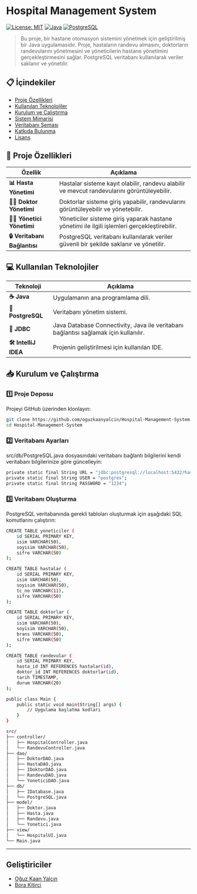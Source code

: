 # Hospital Management System

[![License: MIT](https://img.shields.io/badge/License-MIT-yellow.svg)](https://opensource.org/licenses/MIT)
[![Java](https://img.shields.io/badge/Java-17-orange.svg)](https://www.oracle.com/java/)
[![PostgreSQL](https://img.shields.io/badge/PostgreSQL-14-blue.svg)](https://www.postgresql.org/)

> Bu proje, bir hastane otomasyon sistemini yönetmek için geliştirilmiş bir Java uygulamasıdır. Proje, hastaların randevu almasını, doktorların randevularını yönetmesini ve yöneticilerin hastane yönetimini gerçekleştirmesini sağlar. PostgreSQL veritabanı kullanılarak veriler saklanır ve yönetilir.

## 📋 İçindekiler

- [Proje Özellikleri](#-proje-özellikleri)
- [Kullanılan Teknolojiler](#-kullanılan-teknolojiler)
- [Kurulum ve Çalıştırma](#-kurulum-ve-çalıştırma)
- [Sistem Mimarisi](#-sistem-mimarisi)
- [Veritabanı Şeması](#-veritabanı-şeması)
- [Katkıda Bulunma](#-katkıda-bulunma)
- [Lisans](#-lisans)

## 🚀 Proje Özellikleri

| Özellik | Açıklama |
|---------|----------|
| **📊 Hasta Yönetimi** | Hastalar sisteme kayıt olabilir, randevu alabilir ve mevcut randevularını görüntüleyebilir. |
| **👨‍⚕️ Doktor Yönetimi** | Doktorlar sisteme giriş yapabilir, randevularını görüntüleyebilir ve yönetebilir. |
| **👨‍💼 Yönetici Yönetimi** | Yöneticiler sisteme giriş yaparak hastane yönetimi ile ilgili işlemleri gerçekleştirebilir. |
| **🔒 Veritabanı Bağlantısı** | PostgreSQL veritabanı kullanılarak veriler güvenli bir şekilde saklanır ve yönetilir. |

## 💻 Kullanılan Teknolojiler

| Teknoloji | Açıklama |
|-----------|----------|
| **☕ Java** | Uygulamanın ana programlama dili. |
| **🐘 PostgreSQL** | Veritabanı yönetim sistemi. |
| **🔌 JDBC** | Java Database Connectivity, Java ile veritabanı bağlantısı sağlamak için kullanılır. |
| **🛠️ IntelliJ IDEA** | Projenin geliştirilmesi için kullanılan IDE. |

## 📥 Kurulum ve Çalıştırma

### 1️⃣ Proje Deposu
Projeyi GitHub üzerinden klonlayın:

```bash
git clone https://github.com/oguzkaanyalcin/Hospital-Management-System.git
cd Hospital-Management-System
```
### 2️⃣ Veritabanı Ayarları
src/db/PostgreSQL.java dosyasındaki veritabanı bağlantı bilgilerini kendi veritabanı bilgilerinize göre güncelleyin:
```bash
private static final String URL = "jdbc:postgresql://localhost:5432/hastane_db";
private static final String USER = "postgres";
private static final String PASSWORD = "1234";
```

### 3️⃣ Veritabanı Oluşturma
PostgreSQL veritabanında gerekli tabloları oluşturmak için aşağıdaki SQL komutlarını çalıştırın:
```bash 
CREATE TABLE yoneticiler (
    id SERIAL PRIMARY KEY,
    isim VARCHAR(50),
    soyisim VARCHAR(50),
    sifre VARCHAR(50)
);

CREATE TABLE hastalar (
    id SERIAL PRIMARY KEY,
    isim VARCHAR(50),
    soyisim VARCHAR(50),
    tc_no VARCHAR(11),
    sifre VARCHAR(50)
);

CREATE TABLE doktorlar (
    id SERIAL PRIMARY KEY,
    isim VARCHAR(50),
    soyisim VARCHAR(50),
    brans VARCHAR(50),
    sifre VARCHAR(50)
);

CREATE TABLE randevular (
    id SERIAL PRIMARY KEY,
    hasta_id INT REFERENCES hastalar(id),
    doktor_id INT REFERENCES doktorlar(id),
    tarih TIMESTAMP,
    durum VARCHAR(20)
);
```
```bash
public class Main {
    public static void main(String[] args) {
        // Uygulama başlatma kodları
    }
}
```
```bash
src/
├── controller/
│   ├── HospitalController.java
│   └── RandevuController.java
├── dao/
│   ├── DoktorDAO.java
│   ├── HastaDAO.java
│   ├── IDoktorDAO.java
│   ├── RandevuDAO.java
│   └── YoneticiDAO.java
├── db/
│   ├── IDatabase.java
│   └── PostgreSQL.java
├── model/
│   ├── Doktor.java
│   ├── Hasta.java
│   ├── Randevu.java
│   └── Yonetici.java
├── view/
│   └── HospitalUI.java
└── Main.java
```

---

## Geliştiriciler

- [Oğuz Kaan Yalçın](https://github.com/oguzkaanyalcin)
- [Bora Kitirci](https://github.com/bboraki)

